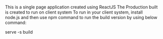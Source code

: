 This is a single page application created using ReactJS
The Production built is created to run on client system
To run in your client system, install node.js and then use npm command to run the build version by using below command:

serve -s build